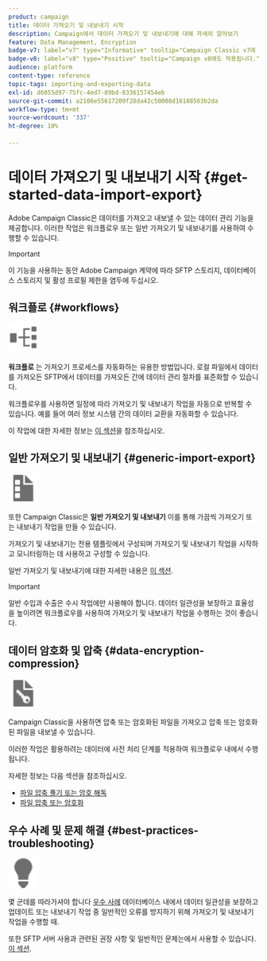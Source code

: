 ```yaml
---
product: campaign
title: 데이터 가져오기 및 내보내기 시작
description: Campaign에서 데이터 가져오기 및 내보내기에 대해 자세히 알아보기
feature: Data Management, Encryption
badge-v7: label="v7" type="Informative" tooltip="Campaign Classic v7에 적용"
badge-v8: label="v8" type="Positive" tooltip="Campaign v8에도 적용됩니다."
audience: platform
content-type: reference
topic-tags: importing-and-exporting-data
exl-id: d6055d97-75fc-4ed7-89bd-8336157454eb
source-git-commit: a2106e55617209f28da42c50008d16188563b2da
workflow-type: tm+mt
source-wordcount: '337'
ht-degree: 10%

---
```


# 데이터 가져오기 및 내보내기 시작 {#get-started-data-import-export}



Adobe Campaign Classic은 데이터를 가져오고 내보낼 수 있는 데이터 관리 기능을 제공합니다. 이러한 작업은 워크플로우 또는 일반 가져오기 및 내보내기를 사용하여 수행할 수 있습니다.

>[!IMPORTANT]
>
>이 기능을 사용하는 동안 Adobe Campaign 계약에 따라 SFTP 스토리지, 데이터베이스 스토리지 및 활성 프로필 제한을 염두에 두십시오.

## 워크플로 {#workflows}

<img src="assets/do-not-localize/icon_workflows.svg" width="60px">

**워크플로** 는 가져오기 프로세스를 자동화하는 유용한 방법입니다. 로컬 파일에서 데이터를 가져오든 SFTP에서 데이터를 가져오든 간에 데이터 관리 절차를 표준화할 수 있습니다.

워크플로우를 사용하면 일정에 따라 가져오기 및 내보내기 작업을 자동으로 반복할 수 있습니다. 예를 들어 여러 정보 시스템 간의 데이터 교환을 자동화할 수 있습니다.

이 작업에 대한 자세한 정보는 [이 섹션](../../platform/using/import-export-workflows.md)을 참조하십시오.

## 일반 가져오기 및 내보내기 {#generic-import-export}

<img src="assets/do-not-localize/icon_templates.svg" width="60px">

또한 Campaign Classic은 **일반 가져오기 및 내보내기** 이를 통해 가끔씩 가져오기 또는 내보내기 작업을 만들 수 있습니다.

가져오기 및 내보내기는 전용 템플릿에서 구성되며 가져오기 및 내보내기 작업을 시작하고 모니터링하는 데 사용하고 구성할 수 있습니다.

일반 가져오기 및 내보내기에 대한 자세한 내용은 [이 섹션](../../platform/using/about-generic-imports-exports.md).

>[!IMPORTANT]
>일반 수입과 수출은 수시 작업에만 사용해야 합니다. 데이터 일관성을 보장하고 효율성을 높이려면 워크플로우를 사용하여 가져오기 및 내보내기 작업을 수행하는 것이 좋습니다.

## 데이터 암호화 및 압축 {#data-encryption-compression}

<img src="assets/do-not-localize/icon_encrypt.svg" width="60px">

Campaign Classic을 사용하면 압축 또는 암호화된 파일을 가져오고 압축 또는 암호화된 파일을 내보낼 수 있습니다.

이러한 작업은 활용하려는 데이터에 사전 처리 단계를 적용하여 워크플로우 내에서 수행됩니다.

자세한 정보는 다음 섹션을 참조하십시오.

* [파일 압축 풀기 또는 암호 해독](../../platform/using/unzip-decrypt.md)
* [파일 압축 또는 암호화](../../platform/using/zip-encrypt.md)

## 우수 사례 및 문제 해결 {#best-practices-troubleshooting}

<img src="assets/do-not-localize/icon_bestpractices.svg" width="60px">

몇 군데를 따라가셔야 합니다 [우수 사례](../../platform/using/import-export-best-practices.md) 데이터베이스 내에서 데이터 일관성을 보장하고 업데이트 또는 내보내기 작업 중 일반적인 오류를 방지하기 위해 가져오기 및 내보내기 작업을 수행할 때.

또한 SFTP 서버 사용과 관련된 권장 사항 및 일반적인 문제는에서 사용할 수 있습니다. [이 섹션](../../platform/using/sftp-server-usage.md).
